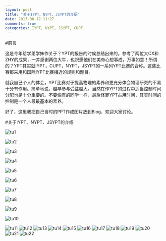 ```yaml
---
layout: post
title: "关于IYPT、NYPT、JSYPT的介绍"
date: 2013-08-12 11:27
comments: true
categories: IYPT, NYPT, JSYPT, CUPT
---
```


#前言

这是今年给学弟学妹作关于？YPT的报告的时候总结出来的。参考了两位大CX和ZHY的成果，一并感谢两位大牛，也祝愿他们在美帝心想事成，万事如意！所谓的？YPT其实就IYPT，CUPT，NYPT，JSYPT的一系列YPT比赛的合称。这些比赛都采用和国际IYPT比赛相近的规则和题目。

就我自己个人的体会，YPT比赛对于提高物理的素养和更充分体会物理研究的不易十分有作用。简单地说，越早参与受益越大。当然在作YPT的过程中适当控制时间分配也是十分重要的。不要像有的同学一样，最后怪罪YPT占用时间，其实时间的控制是一个人最最基本的素养。

好了，这里我把自己当时的PPT作成图片放到Blog，欢迎大家讨论。


<!--more-->

#关于IYPT、NYPT、JSYPT的介绍

![tu1](/images/introduction-smr/幻灯片1.png)

![tu2](/images/introduction-smr/幻灯片2.png) 

![tu3](/images/introduction-smr/幻灯片3.png) 

![tu4](/images/introduction-smr/幻灯片4.png) 

![tu5](/images/introduction-smr/幻灯片5.png) 

![tu6](/images/introduction-smr/幻灯片6.png) 

![tu7](/images/introduction-smr/幻灯片7.png) 

![tu8](/images/introduction-smr/幻灯片8.png) 

![tu9](/images/introduction-smr/幻灯片9.png) 

![tu10](/images/introduction-smr/幻灯片10.png) 

![tu11](/images/introduction-smr/幻灯片11.png) 
![tu12](/images/introduction-smr/幻灯片12.png) 
![tu13](/images/introduction-smr/幻灯片13.png) 
![tu14](/images/introduction-smr/幻灯片14.png) 
![tu15](/images/introduction-smr/幻灯片15.png) 
![tu16](/images/introduction-smr/幻灯片16.png) 
![tu17](/images/introduction-smr/幻灯片17.png) 
![tu18](/images/introduction-smr/幻灯片18.png) 
![tu19](/images/introduction-smr/幻灯片19.png) 
![tu20](/images/introduction-smr/幻灯片20.png) 
![tu21](/images/introduction-smr/幻灯片21.png) 
![tu22](/images/introduction-smr/幻灯片22.png) 
